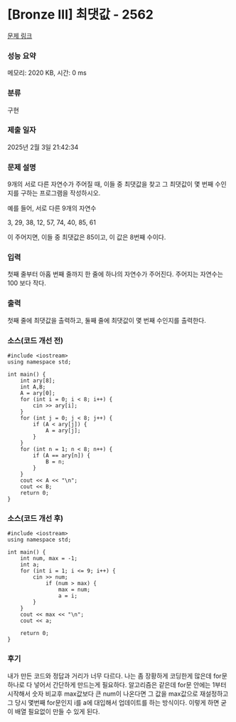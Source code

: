 # [Bronze III] 최댓값 - 2562 

[문제 링크](https://www.acmicpc.net/problem/2562) 

### 성능 요약

메모리: 2020 KB, 시간: 0 ms

### 분류

구현

### 제출 일자

2025년 2월 3일 21:42:34

### 문제 설명

<p>9개의 서로 다른 자연수가 주어질 때, 이들 중 최댓값을 찾고 그 최댓값이 몇 번째 수인지를 구하는 프로그램을 작성하시오.</p>

<p>예를 들어, 서로 다른 9개의 자연수</p>

<p>3, 29, 38, 12, 57, 74, 40, 85, 61</p>

<p>이 주어지면, 이들 중 최댓값은 85이고, 이 값은 8번째 수이다.</p>

### 입력 

 <p>첫째 줄부터 아홉 번째 줄까지 한 줄에 하나의 자연수가 주어진다. 주어지는 자연수는 100 보다 작다.</p>

### 출력 

 <p>첫째 줄에 최댓값을 출력하고, 둘째 줄에 최댓값이 몇 번째 수인지를 출력한다.</p>

### 소스(코드 개선 전)
```
#include <iostream>
using namespace std;

int main() {
	int ary[8];
	int A,B;
	A = ary[0];
	for (int i = 0; i < 8; i++) {
		cin >> ary[i];
	}
	for (int j = 0; j < 8; j++) {
		if (A < ary[j]) {
			A = ary[j];
		}
	}
	for (int n = 1; n < 8; n++) {
		if (A == ary[n]) {
			B = n;
		}
	}
	cout << A << "\n";
	cout << B;
	return 0;
}
```
### 소스(코드 개선 후)
```
#include <iostream>
using namespace std;

int main() {
	int num, max = -1;
	int a;
	for (int i = 1; i <= 9; i++) {
		cin >> num;
			if (num > max) {
				max = num;
				a = i;
		}
	}
	cout << max << "\n";
	cout << a;

	return 0;
}
```
### 후기
내가 만든 코드와 정답과 거리가 너무 다르다. 나는 좀 장황하게 코딩한게 많은데 for문 하나로 다 넣어서 간단하게 만드는게 필요하다. 알고리즘은 같은데 for문 안에는 1부터 시작해서 숫자 비교후 max값보다 큰 num이 나온다면 그 값을 max값으로 재설정하고 그 당시 몇번째 for문인지 i를 a에 대입해서 업데이트를 하는 방식이다. 이렇게 하면 굳이 배열 필요없이 만들 수 있게 된다. 


